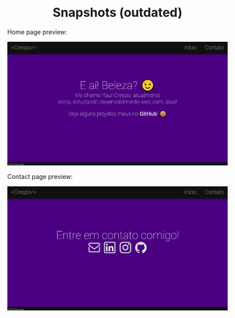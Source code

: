 <br/>
<h1 align="center">Snapshots (outdated)</h1>

<p>Home page preview:</p>

![Home preview](/resources/snapshots/personalSite_home.png)
<p>Contact page preview:</p>

![Contact preview](/resources/snapshots/personalSite_contact.png)
